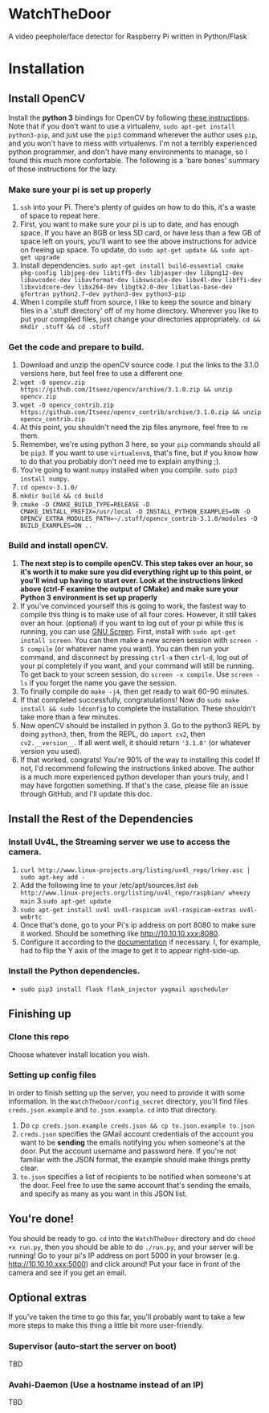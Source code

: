 # WatchTheDoor
A video peephole/face detector for Raspberry Pi written in Python/Flask

# Installation
## Install OpenCV
Install the **python 3**  bindings for OpenCV by following [these instructions](http://www.pyimagesearch.com/2016/04/18/install-guide-raspberry-pi-3-raspbian-jessie-opencv-3/). Note that if you don't want to use a virtualenv, `sudo apt-get install python3-pip`, and just use the `pip3` command wherever the author uses `pip`, and you won't have to mess with virtualenvs. I'm not a terribly experienced python programmer, and don't have many environments to manage, so I found this much more confortable. The following is a 'bare bones' summary of those instructions for the lazy.
### Make sure your pi is set up properly
1. `ssh` into your Pi. There's plenty of guides on how to do this, it's a waste of space to repeat here.
2. First, you want to make sure your pi is up to date, and has enough space. If you have an 8GB or less SD card, or have less than a few GB of space left on yours, you'll want to see the above instructions for advice on freeing up space. To update, do `sudo apt-get update && sudo apt-get upgrade`
3. Install dependencies. `sudo apt-get install build-essential cmake pkg-config libjpeg-dev libtiff5-dev libjasper-dev libpng12-dev libavcodec-dev libavformat-dev libswscale-dev libv4l-dev libffi-dev libxvidcore-dev libx264-dev libgtk2.0-dev libatlas-base-dev gfortran python2.7-dev python3-dev python3-pip`
4. When I compile stuff from source, I like to keep the source and binary files in a '.stuff directory' off of my home directory. Wherever you like to put your compiled files, just change your directories appropriately. `cd && mkdir .stuff && cd .stuff`
### Get the code and prepare to build.
1. Download and unzip the openCV source code. I put the links to the 3.1.0 versions here, but feel free to use a different one
2. `wget -O opencv.zip https://github.com/Itseez/opencv/archive/3.1.0.zip && unzip opencv.zip`
3. `wget -O opencv_contrib.zip https://github.com/Itseez/opencv_contrib/archive/3.1.0.zip && unzip opencv_contrib.zip`
4. At this point, you shouldn't need the zip files anymore, feel free to `rm` them.
5. Remember, we're using python 3 here, so your `pip` commands should all be `pip3`. If you want to use `virtualenv`s, that's fine, but if you know how to do that you probably don't need me to explain anything ;).
6. You're going to want `numpy` installed when you compile. `sudo pip3 install numpy`.
7. `cd opencv-3.1.0/`
8. `mkdir build && cd build`
9. `cmake -D CMAKE_BUILD_TYPE=RELEASE
    -D CMAKE_INSTALL_PREFIX=/usr/local
    -D INSTALL_PYTHON_EXAMPLES=ON
    -D OPENCV_EXTRA_MODULES_PATH=~/.stuff/opencv_contrib-3.1.0/modules
    -D BUILD_EXAMPLES=ON ..`
### Build and install openCV.
1. **The next step is to compile openCV. This step takes over an hour, so it's worth it to make sure you did everything right up to this point, or you'll wind up having to start over. Look at the instructions linked above (ctrl-F examine the output of CMake) and make sure your Python 3 environment is set up properly**
2. If you've convinced yourself this is going to work, the fastest way to compile this thing is to make use of all four cores. However, it still takes over an hour. (optional) if you want to log out of your pi while this is running, you can use [GNU Screen](https://www.gnu.org/software/screen/). First, install with `sudo apt-get install screen`. You can then make a new screen session with `screen -S compile` (or whatever name you want). You can then run your command, and disconnect by pressing `ctrl-a` then `ctrl-d`, log out of your pi completely if you want, and your command will still be running. To get back to your screen session, do `screen -x compile`. Use `screen -ls` if you forget the name you gave the session.
3. To finally compile do `make -j4`, then get ready to wait 60-90 minutes.
4. If that completed successfully, congratulations! Now do `sudo make install && sudo ldconfig` to complete the installation. These shouldn't take more than a few minutes.
5. Now openCV should be installed in python 3. Go to the python3 REPL by doing `python3`, then, from the REPL, do `import cv2`, then `cv2.__version__`. If all went well, it should return `'3.1.0'` (or whatever version you used).
6. If that worked, congrats! You're 90% of the way to installing this code! If not, I'd recommend following the instructions linked above. The author is a much more experienced python developer than yours truly, and I may have forgotten something. If that's the case, please file an issue through GitHub, and I'll update this doc.

## Install the Rest of the Dependencies
### Install Uv4L, the Streaming server we use to access the camera. 
1. `curl http://www.linux-projects.org/listing/uv4l_repo/lrkey.asc | sudo apt-key add -`
2. Add the following line to your /etc/apt/sources.list `deb http://www.linux-projects.org/listing/uv4l_repo/raspbian/ wheezy main`
3.`sudo apt-get update`
4. `sudo apt-get install uv4l uv4l-raspicam uv4l-raspicam-extras uv4l-webrtc`
5. Once that's done, go to your Pi's ip address on port 8080 to make sure it worked. Should be something like http://10.10.10.xxx:8080. 
6. Configure it according to the [documentation](http://www.linux-projects.org/uv4l/) if necessary. I, for example, had to flip the Y axis of the image to get it to appear right-side-up.

### Install the Python dependencies.
  * `sudo pip3 install flask flask_injector yagmail apscheduler`

## Finishing up
### Clone this repo
Choose whatever install location you wish.

### Setting up config files
In order to finish setting up the server, you need to provide it with some information. In the `WatchTheDoor/config_secret` directory, you'll find files `creds.json.example` and `to.json.example`. `cd` into that directory.

1. Do `cp creds.json.example creds.json && cp to.json.example to.json`
2. `creds.json` specifies the GMail account credentials of the account you want to be **sending** the emails notifying you when someone's at the door. Put the account username and password here. If you're not familiar with the JSON format, the example should make things pretty clear. 
3. `to.json` specifies a list of recipients to be notified when someone's at the door. Feel free to use the same account that's sending the emails, and specify as many as you want in this JSON list.

## You're done!
You should be ready to go. `cd` into the `WatchTheDoor` directory and do `chmod +x run.py`, then you should be able to do `./run.py`, and your server will be running! Go to your pi's IP address on port 5000 in your browser (e.g. http://10.10.10.xxx:5000) and click around! Put your face in front of the camera and see if you get an email.

## Optional extras
If you've taken the time to go this far, you'll probably want to take a few more steps to make this thing a little bit more user-friendly. 

### Supervisor (auto-start the server on boot)
TBD
### Avahi-Daemon (Use a hostname instead of an IP)
TBD
